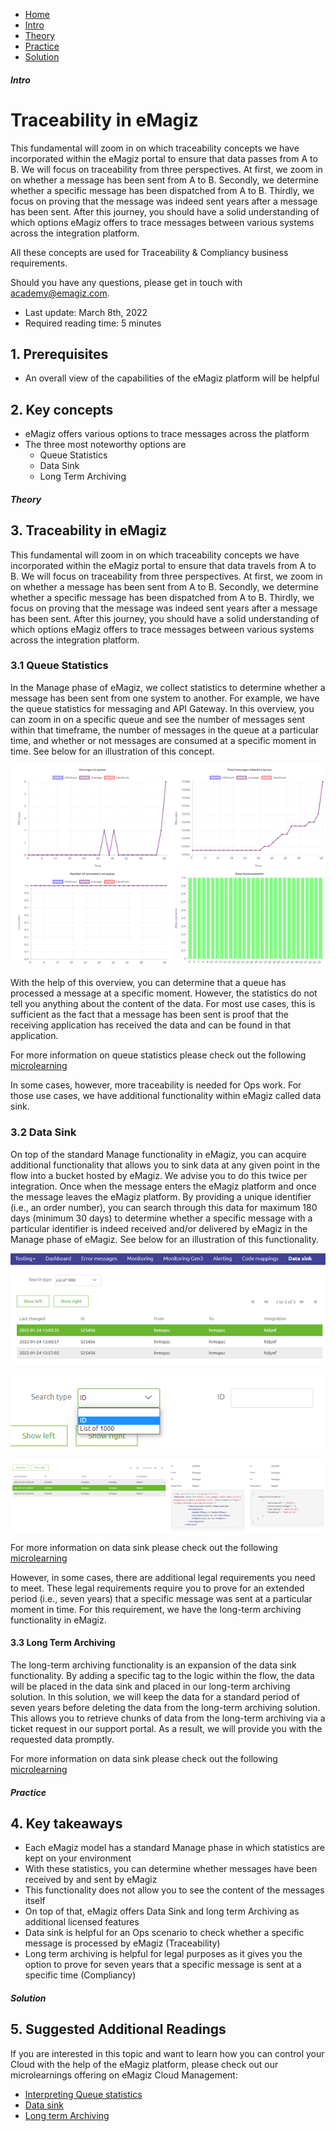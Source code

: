<div class="ez-academy">
    <div class="ez-academy__body">
        <main class="micro-learning">
        <ul class="doc-nav">
            <li class="doc-nav__item"><a href="../../docs/fundamental/index_academy_fundamental_all" class="doc-nav__link">Home</a></li>
            <li class="doc-nav__item"><a href="#intro" class="doc-nav__link">Intro</a></li>
            <li class="doc-nav__item"><a href="#theory" class="doc-nav__link">Theory</a></li>
            <li class="doc-nav__item"><a href="#practice" class="doc-nav__link">Practice</a></li>
            <li class="doc-nav__item"><a href="#solution" class="doc-nav__link">Solution</a></li>
        </ul>
<div class="doc">
 
##### Intro

# Traceability in eMagiz
 
This fundamental will zoom in on which traceability concepts we have incorporated within the eMagiz portal to ensure that data passes from A to B. We will focus on traceability from three perspectives. At first, we zoom in on whether a message has been sent from A to B. Secondly, we determine whether a specific message has been dispatched from A to B. Thirdly, we focus on proving that the message was indeed sent years after a message has been sent. After this journey, you should have a solid understanding of which options eMagiz offers to trace messages between various systems across the integration platform. 

All these concepts are used for Traceability & Compliancy business requirements.

Should you have any questions, please get in touch with academy@emagiz.com.

- Last update: March 8th, 2022
- Required reading time: 5 minutes

## 1. Prerequisites
- An overall view of the capabilities of the eMagiz platform will be helpful

## 2. Key concepts
- eMagiz offers various options to trace messages across the platform
- The three most noteworthy options are
    - Queue Statistics
    - Data Sink
    - Long Term Archiving

##### Theory
  
## 3. Traceability in eMagiz

This fundamental will zoom in on which traceability concepts we have incorporated within the eMagiz portal to ensure that data travels from A to B. We will focus on traceability from three perspectives. At first, we zoom in on whether a message has been sent from A to B. Secondly, we determine whether a specific message has been dispatched from A to B. Thirdly, we focus on proving that the message was indeed sent years after a message has been sent. After this journey, you should have a solid understanding of which options eMagiz offers to trace messages between various systems across the integration platform.

### 3.1 Queue Statistics

In the Manage phase of eMagiz, we collect statistics to determine whether a message has been sent from one system to another. For example, we have the queue statistics for messaging and API Gateway. In this overview, you can zoom in on a specific queue and see the number of messages sent within that timeframe, the number of messages in the queue at a particular time, and whether or not messages are consumed at a specific moment in time. See below for an illustration of this concept.

<p align="center"><img src="../../img/fundamental/fundamental-traceability-in-emagiz--queue-statistics.png"></p>

With the help of this overview, you can determine that a queue has processed a message at a specific moment. However, the statistics do not tell you anything about the content of the data. For most use cases, this is sufficient as the fact that a message has been sent is proof that the receiving application has received the data and can be found in that application.

For more information on queue statistics please check out the following [microlearning](../microlearning/crashcourse-messaging-interpreting-queue-statistics.md)

In some cases, however, more traceability is needed for Ops work. For those use cases, we have additional functionality within eMagiz called data sink.

### 3.2 Data Sink

On top of the standard Manage functionality in eMagiz, you can acquire additional functionality that allows you to sink data at any given point in the flow into a bucket hosted by eMagiz. We advise you to do this twice per integration. Once when the message enters the eMagiz platform and once the message leaves the eMagiz platform. By providing a unique identifier (i.e., an order number), you can search through this data for maximum 180 days (minimum 30 days) to determine whether a specific message with a particular identifier is indeed received and/or delivered by eMagiz in the Manage phase of eMagiz. See below for an illustration of this functionality.

<p align="center"><img src="../../img/fundamental/fundamental-traceability-in-emagiz--data-sink-view-manage.png"></p>

<p align="center"><img src="../../img/fundamental/fundamental-traceability-in-emagiz--data-sink-search-options.png"></p>

<p align="center"><img src="../../img/fundamental/fundamental-traceability-in-emagiz--data-sink-search-results.png"></p>

For more information on data sink please check out the following [microlearning](../microlearning/advanced-data-management-data-sink.md)

However, in some cases, there are additional legal requirements you need to meet. These legal requirements require you to prove for an extended period (i.e., seven years) that a specific message was sent at a particular moment in time. For this requirement, we have the long-term archiving functionality in eMagiz.

#### 3.3 Long Term Archiving

The long-term archiving functionality is an expansion of the data sink functionality. By adding a specific tag to the logic within the flow, the data will be placed in the data sink and placed in our long-term archiving solution. In this solution, we will keep the data for a standard period of seven years before deleting the data from the long-term archiving solution. This allows you to retrieve chunks of data from the long-term archiving via a ticket request in our support portal. As a result, we will provide you with the requested data promptly.

For more information on data sink please check out the following [microlearning](../microlearning/advanced-data-management-long-term-archiving.md)

##### Practice

## 4. Key takeaways

- Each eMagiz model has a standard Manage phase in which statistics are kept on your environment
- With these statistics, you can determine whether messages have been received by and sent by eMagiz
- This functionality does not allow you to see the content of the messages itself
- On top of that, eMagiz offers Data Sink and long term Archiving as additional licensed features
- Data sink is helpful for an Ops scenario to check whether a specific message is processed by eMagiz (Traceability)
- Long term archiving is helpful for legal purposes as it gives you the option to prove for seven years that a specific message is sent at a specific time (Compliancy)

##### Solution

## 5. Suggested Additional Readings

If you are interested in this topic and want to learn how you can control your Cloud with the help of the eMagiz platform, please check out our microlearnings offering on eMagiz Cloud Management:

- [Interpreting Queue statistics](../microlearning/crashcourse-messaging-interpreting-queue-statistics.md)
- [Data sink](../microlearning/advanced-data-management-data-sink.md)
- [Long term Archiving](../microlearning/advanced-data-management-long-term-archiving.md)

</div>
</main>
</div>
</div>